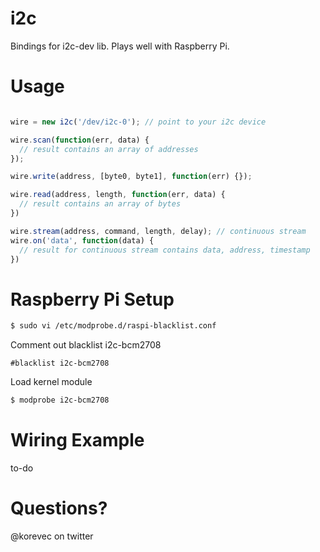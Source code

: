 # i2c

Bindings for i2c-dev lib. Plays well with Raspberry Pi.

# Usage

```javascript

wire = new i2c('/dev/i2c-0'); // point to your i2c device

wire.scan(function(err, data) {
  // result contains an array of addresses
});

wire.write(address, [byte0, byte1], function(err) {});

wire.read(address, length, function(err, data) {
  // result contains an array of bytes
})

wire.stream(address, command, length, delay); // continuous stream 
wire.on('data', function(data) {
  // result for continuous stream contains data, address, timestamp
})
````

# Raspberry Pi Setup

````bash
$ sudo vi /etc/modprobe.d/raspi-blacklist.conf
````

Comment out blacklist i2c-bcm2708

````
#blacklist i2c-bcm2708
````

Load kernel module

````bash
$ modprobe i2c-bcm2708
````

# Wiring Example

to-do

# Questions?

@korevec on twitter
